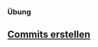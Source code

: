 ### Übung

<h2><a href="markdown-git-uebungen/aufgabe-commits-erstellen.html" target="_blank">Commits erstellen<a></h2>